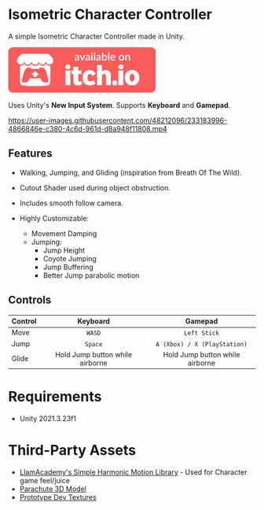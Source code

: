 # Isometric Character Controller
A simple Isometric Character Controller made in Unity.

[<img alt="Available on itch.io" src="https://github.com/EmreDogann/IsometricCharacterController/blob/master/Resources/badge-color.png?raw=true" width="300" />](https://emredogan.itch.io/isometric-character-controller-unity)

Uses Unity's **New Input System**. Supports **Keyboard** and **Gamepad**.

https://user-images.githubusercontent.com/48212096/233183996-4866846e-c380-4c6d-961d-d8a948f11808.mp4

## Features

- Walking, Jumping, and Gliding (inspiration from Breath Of The Wild).

- Cutout Shader used during object obstruction.

- Includes smooth follow camera.
- Highly Customizable:
  - Movement Damping
  - Jumping:
    - Jump Height
    - Coyote Jumping
    - Jump Buffering
    - Better Jump parabolic motion

## Controls
| Control | Keyboard | Gamepad |
| :---    |  :---:   |   :---:  |
| Move    | `WASD`     | `Left Stick` |
| Jump    | `Space`    | `A (Xbox) / X (PlayStation)` |
| Glide   | Hold Jump button while airborne | Hold Jump button while airborne

# Requirements
- Unity 2021.3.23f1

# Third-Party Assets
- [LlamAcademy's Simple Harmonic Motion Library](https://github.com/llamacademy/juicy-springs) - Used for Character game feel/juice
- [Parachute 3D Model](https://sketchfab.com/3d-models/parachute-40a814b7159c4b82b4ae1c17eae69f84)
- [Prototype Dev Textures](https://assetstore.unity.com/packages/2d/textures-materials/gridbox-prototype-materials-129127)
